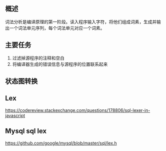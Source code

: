 ## 概述

词法分析是编译原理的第一阶段。读入程序输入字符，将他们组成词素，生成并输出一个词法单元序列，每个词法单元对应一个词素。

## 主要任务

1. 过滤掉源程序的注释和空白
2. 将编译器生成的错误信息与源程序的位置联系起来

## 状态图转换

## Lex

https://codereview.stackexchange.com/questions/178806/sql-lexer-in-javascript

## Mysql sql lex

https://github.com/google/mysql/blob/master/sql/lex.h
